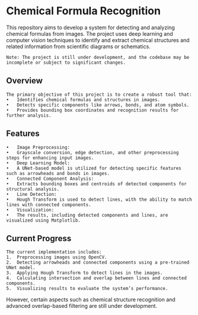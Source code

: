 # Chemical Formula Recognition

This repository aims to develop a system for detecting and analyzing chemical formulas from images. The project uses deep learning and computer vision techniques to identify and extract chemical structures and related information from scientific diagrams or schematics.

	Note: The project is still under development, and the codebase may be incomplete or subject to significant changes.

## Overview

	The primary objective of this project is to create a robust tool that:
	•	Identifies chemical formulas and structures in images.
	•	Detects specific components like arrows, bonds, and atom symbols.
	•	Provides bounding box coordinates and recognition results for further analysis.

## Features
	•	Image Preprocessing:
	•	Grayscale conversion, edge detection, and other preprocessing steps for enhancing input images.
	•	Deep Learning Model:
	•	A UNet-based model is utilized for detecting specific features such as arrowheads and bonds in images.
	•	Connected Component Analysis:
	•	Extracts bounding boxes and centroids of detected components for structural analysis.
	•	Line Detection:
	•	Hough Transform is used to detect lines, with the ability to match lines with connected components.
	•	Visualization:
	•	The results, including detected components and lines, are visualized using Matplotlib.

## Current Progress

	The current implementation includes:
	1.	Preprocessing images using OpenCV.
	2.	Detecting arrowheads and connected components using a pre-trained UNet model.
	3.	Applying Hough Transform to detect lines in the images.
	4.	Calculating intersection and overlap between lines and connected components.
	5.	Visualizing results to evaluate the system’s performance.

However, certain aspects such as chemical structure recognition and advanced overlap-based filtering are still under development.
